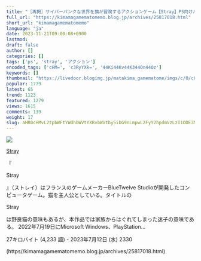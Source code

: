 ```yaml
---
title: "［再掲］サイバーパンクな世界を猫が冒険するアクションゲーム【Stray】PS向けパッケージ版が11"
full_url: "https://kimamagamematomemo.blog.jp/archives/25817018.html"
short_url: "kimamagamematomemo"
language: "ja"
date: 2023-11-21T09:00:08+0900
lastmod: 
draft: false
author: []
categories: []
tags: ['ps', 'stray', 'アクション']
encoded_tags: ['cHM=', 'c3RyYXk=', '44Ki44Kv44K344On44Oz']
keywords: []
thumbnail: "https://livedoor.blogimg.jp/matakima_gamematome/imgs/c/0/c05ddcf9.jpg"
popular: 1779
latest: 65
trend: 1123
featured: 1279
views: 1615
comments: 139
weight: 17
slug: aHR0cHMvL2tpbWFtYWdhbWVtYXRvbWVtby5ibG9nLmpwL2FyY2hpdmVzLzI1ODE3MDE4Lmh0bWw=
---
```


![](https://livedoor.blogimg.jp/matakima_gamematome/imgs/c/0/c05ddcf9.jpg)

<div><a title='Stray' href='https//ja.wikipedia.org/wiki/Stray' target='_blank'><p>Stray</p></a> <p class='searchresult'>『<p>Stray</p>』（ストレイ）はフランスのゲームメーカーBlueTwelve Studioが開発したコンピュータゲーム。猫を主人公としている。タイトルの<p>Stray</p>は野良猫の意味もあるが、本作品では家族からはぐれてしまった迷子の意味である。 2022年7月19日にMicrosoft Windows、PlayStation…</p> <p class='mw-search-result-data'>27キロバイト (4,233 語) - 2023年7月12日 (水) 2330</p></div>

(https//kimamagamematomemo.blog.jp/archives/25817018.html)
